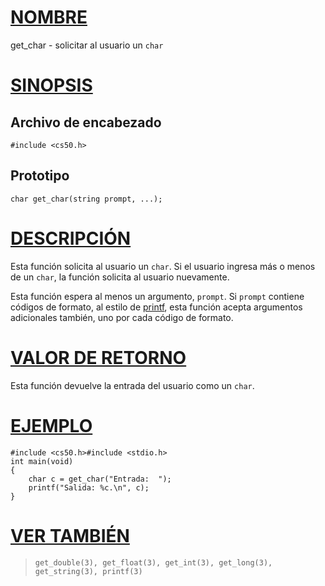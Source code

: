 # [NOMBRE](#nombre)

get_char - solicitar al usuario un `char`

# [SINOPSIS](#sinopsis)

## Archivo de encabezado

    #include <cs50.h>

## Prototipo

    char get_char(string prompt, ...);

# [DESCRIPCIÓN](#descripción)

Esta función solicita al usuario un `char`. Si el usuario ingresa más o menos de un `char`, la función solicita al usuario nuevamente.

Esta función espera al menos un argumento, `prompt`. Si `prompt` contiene códigos de formato, al estilo de [printf](printf), esta función acepta argumentos adicionales también, uno por cada código de formato.

# [VALOR DE RETORNO](#valor-de-retorno)

Esta función devuelve la entrada del usuario como un `char`.

# [EJEMPLO](#ejemplo)

    #include <cs50.h>#include <stdio.h>
    int main(void)
    {
        char c = get_char("Entrada:  ");
        printf("Salida: %c.\n", c);
    }

# [VER TAMBIÉN](#ver-también)

>     get_double(3), get_float(3), get_int(3), get_long(3),
>     get_string(3), printf(3)